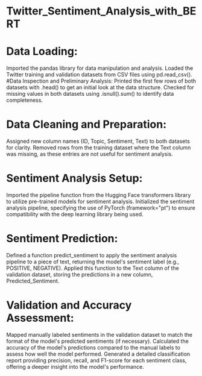 # Twitter_Sentiment_Analysis_with_BERT

# Data Loading:
Imported the pandas library for data manipulation and analysis.
Loaded the Twitter training and validation datasets from CSV files using pd.read_csv().
#Data Inspection and Preliminary Analysis:
Printed the first few rows of both datasets with .head() to get an initial look at the data structure.
Checked for missing values in both datasets using .isnull().sum() to identify data completeness.
# Data Cleaning and Preparation:
Assigned new column names (ID, Topic, Sentiment, Text) to both datasets for clarity.
Removed rows from the training dataset where the Text column was missing, as these entries are not useful for sentiment analysis.
# Sentiment Analysis Setup:
Imported the pipeline function from the Hugging Face transformers library to utilize pre-trained models for sentiment analysis.
Initialized the sentiment analysis pipeline, specifying the use of PyTorch (framework="pt") to ensure compatibility with the deep learning library being used.
# Sentiment Prediction:
Defined a function predict_sentiment to apply the sentiment analysis pipeline to a piece of text, returning the model's sentiment label (e.g., POSITIVE, NEGATIVE).
Applied this function to the Text column of the validation dataset, storing the predictions in a new column, Predicted_Sentiment.
# Validation and Accuracy Assessment:
Mapped manually labeled sentiments in the validation dataset to match the format of the model's predicted sentiments (if necessary).
Calculated the accuracy of the model's predictions compared to the manual labels to assess how well the model performed.
Generated a detailed classification report providing precision, recall, and F1-score for each sentiment class, offering a deeper insight into the model's performance.
